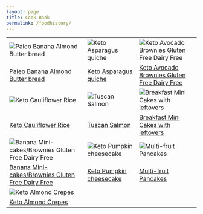 ```yaml
---
layout: page
title: Cook Book
permalink: /foodhistory/
---
```


<table width="100%">
  <tr>
    <td width="(100/3)%">
        <img src="{{ site.url }}/assets/paleo_banana_bread/small_serve.JPG" alt="Paleo Banana Almond Butter bread"/>
    </td>
    <td width="(100/3)%">
        <img src="{{ site.url }}/assets/keto_quiche/serve.JPG" alt="Keto Asparagus quiche"/>
    </td> 
    <td width="(100/3)%">
        <img src="{{ site.url }}/assets/keto_avocado_brownie/ema.JPG" alt="Keto Avocado Brownies Gluten Free Dairy Free"/>
    </td>
  </tr>
  <tr>
    <td width="(100/3)%">
        <a href="http://mela.ro/food/2018/09/25/Paleo-banana-bread/">Paleo Banana Almond Butter bread</a>
    </td>
    <td width="(100/3)%">
        <a href="http://mela.ro/food/2018/09/26/Keto-Asparagus-quiche/">Keto Asparagus quiche</a>
    </td>
    <td width="(100/3)%">
        <a href="http://mela.ro/food/2018/09/30/keto-avocado-brownies/">Keto Avocado Brownies Gluten Free Dairy Free</a>
    </td>
  </tr>

  <tr>
    <td width="(100/3)%">
        <img src="{{ site.url }}/assets/cauliflower_rice/main.JPG" alt="Keto Cauliflower Rice"/>
    </td>
    <td width="(100/3)%">
        <img src="{{ site.url }}/assets/salmon/main.JPG" alt="Tuscan Salmon"/>
    </td> 
    <td width="(100/3)%">
        <img src="{{ site.url }}/assets/all_you_have_muffins/main.JPG" alt="Breakfast Mini Cakes with leftovers"/>
    </td>
  </tr>
  <tr>
    <td width="(100/3)%">
        <a href="http://mela.ro/food/2018/10/03/Cauliflower-Rice/">Keto Cauliflower Rice</a>
    </td>
    <td width="(100/3)%">
        <a href="http://mela.ro/food/2018/09/27/Toscan_Salmon/">Tuscan Salmon</a>
    </td>
    <td width="(100/3)%">
        <a href="http://mela.ro/food/2018/10/04/Breakfast-all-you-have-muffins/">Breakfast Mini Cakes with leftovers</a>
    </td>
  </tr>
    <tr>
    <td width="(100/3)%">
        <img src="{{ site.url }}/assets/banana_mini_cakes/main.JPG" alt="Banana Mini-cakes/Brownies Gluten Free Dairy Free"/>
    </td>
    <td width="(100/3)%">
    <img src="{{ site.url }}/assets/pumpkin_cheesecake/main.JPG" alt="Keto Pumpkin cheesecake"/>
    </td> 
    <td width="(100/3)%">
    <img src="{{ site.url }}/assets/multifruit_pancakes/main.JPG" alt="Multi-fruit Pancakes"/>
    </td>
  </tr>
  <tr>
    <td width="(100/3)%">
        <a href="http://mela.ro/food/2018/10/06/Banana-Mini-Cake/">Banana Mini-cakes/Brownies Gluten Free Dairy Free</a>
    </td>
    <td width="(100/3)%">
    <a href="http://mela.ro/food/2018/10/03/Pumpkin-Cheesecake/">Keto Pumpkin cheesecake</a>
    </td>
    <td width="(100/3)%">
    <a href="http://mela.ro/food/2018/10/10/multifruit-pancakes/">Multi-fruit Pancakes</a>
    </td>
  </tr>
  <tr>
    <td width="(100/3)%">
        <img src="{{ site.url }}/assets/keto_almond_crapes/serve.JPG" alt="Keto Almond Crepes"/>
    </td>
    <td width="(100/3)%">
    <img style="display:none;"/>
    </td> 
    <td width="(100/3)%">
    <img style="display:none;"/>
    </td>
  </tr>
  <tr>
    <td width="(100/3)%">
        <a href="http://mela.ro/food/2018/10/08/keto-almond-crepes/">Keto Almond Crepes</a>
    </td>
    <td width="(100/3)%">
    <a href="" style="display:none;"></a>
    </td>
    <td width="(100/3)%">
    <a href="" style="display:none;"></a>
    </td>
  </tr>
</table>